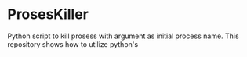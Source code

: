 ProsesKiller
============

Python script to kill prosess with argument as initial process name. This repository shows how to utilize python's 
